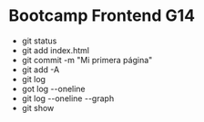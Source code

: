 # Bootcamp Frontend G14

* git status
* git add index.html
* git commit -m "Mi primera página"
* git add -A
* git log
* got log --oneline
* git log --oneline --graph
* git show <hash>